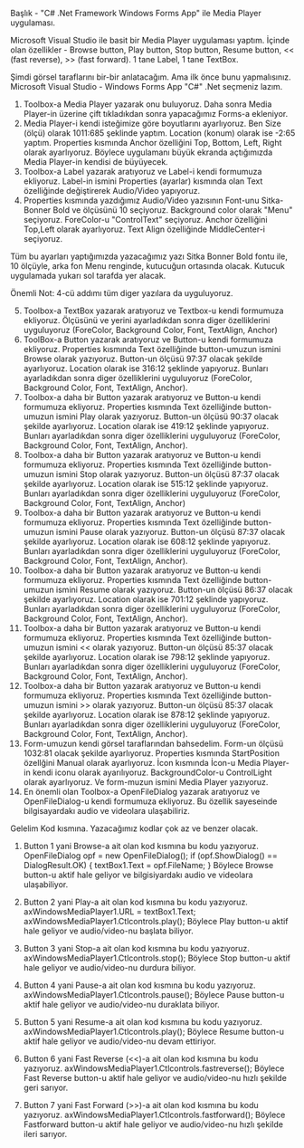 Başlık - "C# .Net Framework Windows Forms App" ile Media Player uygulaması.

Microsoft Visual Studio ile basit bir Media Player uygulaması yaptım. İçinde olan özellikler - Browse button, Play button, Stop button, Resume button, << (fast reverse), >> (fast forward). 1 tane Label, 1 tane TextBox.

Şimdi görsel taraflarını bir-bir anlatacağım. Ama ilk önce bunu yapmalısınız.
Microsoft Visual Studio - Windows Forms App "C#" .Net seçmeniz lazım.

1. Toolbox-a Media Player yazarak onu buluyoruz. Daha sonra Media Player-in üzerine çift tıkladıkdan sonra yapacağımız Forms-a ekleniyor.
2. Media Player-i kendi isteğimize göre boyutlarını ayarlıyoruz. Ben Size (ölçü) olarak 1011:685 şeklinde yaptım. Location (konum) olarak ise -2:65 yaptım. Properties kısmında Anchor özelliğini Top, Bottom, Left, Right olarak ayarlıyoruz. Böylece uygulamanı büyük ekranda açtığımızda Media Player-in kendisi de büyüyecek.
3. Toolbox-a Label yazarak aratıyoruz ve Label-i kendi formumuza ekliyoruz. Label-in ismini Properties (ayarlar) kısmında olan Text özelliğinde değiştirerek Audio/Video yapıyoruz.
4. Properties kısmında yazdığımız Audio/Video yazısının Font-unu Sitka-Bonner Bold ve ölçüsünü 10 seçiyoruz. Background color olarak "Menu" seçiyoruz. ForeColor-u "ControlText" seçiyoruz. Anchor özelliğini Top,Left olarak ayarlıyoruz. Text Align özelliğinde MiddleCenter-i seçiyoruz.

Tüm bu ayarları yaptığımızda yazacağımız yazı Sitka Bonner Bold fontu ile, 10 ölçüyle, arka fon Menu renginde, kutucuğun ortasında olacak. Kutucuk uygulamada yukarı sol tarafda yer alacak.

Önemli Not: 4-cü addımı tüm diger yazılara da uyguluyoruz.

5. Toolbox-a TextBox yazarak aratıyoruz ve Textbox-u kendi formumuza ekliyoruz. Ölçüsünü ve yerini ayarladıkdan sonra diger özelliklerini uyguluyoruz (ForeColor, Background Color, Font, TextAlign, Anchor)
6. ToolBox-a Button yazarak aratıyoruz ve Button-u kendi formumuza ekliyoruz. Properties kısmında Text özelliğinde button-umuzun ismini Browse olarak yazıyoruz. Button-un ölçüsü 97:37 olacak şekilde ayarlıyoruz. Location olarak ise 316:12 şeklinde yapıyoruz. Bunları ayarladıkdan sonra diger özelliklerini uyguluyoruz (ForeColor, Background Color, Font, TextAlign, Anchor).
7. Toolbox-a daha bir Button yazarak aratıyoruz ve Button-u kendi formumuza ekliyoruz. Properties kısmında Text özelliğinde button-umuzun ismini Play olarak yazıyoruz. Button-un ölçüsü 90:37 olacak şekilde ayarlıyoruz. Location olarak ise 419:12 şeklinde yapıyoruz. Bunları ayarladıkdan sonra diger özelliklerini uyguluyoruz (ForeColor, Background Color, Font, TextAlign, Anchor).
8. Toolbox-a daha bir Button yazarak aratıyoruz ve Button-u kendi formumuza ekliyoruz. Properties kısmında Text özelliğinde button-umuzun ismini Stop olarak yazıyoruz. Button-un ölçüsü 87:37 olacak şekilde ayarlıyoruz. Location olarak ise 515:12 şeklinde yapıyoruz. Bunları ayarladıkdan sonra diger özelliklerini uyguluyoruz (ForeColor, Background Color, Font, TextAlign, Anchor)
9. Toolbox-a daha bir Button yazarak aratıyoruz ve Button-u kendi formumuza ekliyoruz. Properties kısmında Text özelliğinde button-umuzun ismini Pause olarak yazıyoruz. Button-un ölçüsü 87:37 olacak şekilde ayarlıyoruz. Location olarak ise 608:12 şeklinde yapıyoruz. Bunları ayarladıkdan sonra diger özelliklerini uyguluyoruz (ForeColor, Background Color, Font, TextAlign, Anchor).
10. Toolbox-a daha bir Button yazarak aratıyoruz ve Button-u kendi formumuza ekliyoruz. Properties kısmında Text özelliğinde button-umuzun ismini Resume olarak yazıyoruz. Button-un ölçüsü 86:37 olacak şekilde ayarlıyoruz. Location olarak ise 701:12 şeklinde yapıyoruz. Bunları ayarladıkdan sonra diger özelliklerini uyguluyoruz (ForeColor, Background Color, Font, TextAlign, Anchor).
11. Toolbox-a daha bir Button yazarak aratıyoruz ve Button-u kendi formumuza ekliyoruz. Properties kısmında Text özelliğinde button-umuzun ismini << olarak yazıyoruz. Button-un ölçüsü 85:37 olacak şekilde ayarlıyoruz. Location olarak ise 798:12 şeklinde yapıyoruz. Bunları ayarladıkdan sonra diger özelliklerini uyguluyoruz (ForeColor, Background Color, Font, TextAlign, Anchor).
12. Toolbox-a daha bir Button yazarak aratıyoruz ve Button-u kendi formumuza ekliyoruz. Properties kısmında Text özelliğinde button-umuzun ismini >> olarak yazıyoruz. Button-un ölçüsü 85:37 olacak şekilde ayarlıyoruz. Location olarak ise 878:12 şeklinde yapıyoruz. Bunları ayarladıkdan sonra diger özelliklerini uyguluyoruz (ForeColor, Background Color, Font, TextAlign, Anchor).
13. Form-umuzun kendi görsel taraflarından bahsedelim. Form-un ölçüsü 1032:81 olacak şekilde ayarlıyoruz. Properties kısmında StartPosition özellğini Manual olarak ayarlıyoruz. İcon kısmında İcon-u Media Player-in kendi iconu olarak ayarılıyoruz. BackgroundColor-u ControlLight olarak ayarlıyoruz. Ve form-muzun ismini Media Player yazıyoruz.
14. En önemli olan Toolbox-a OpenFileDialog yazarak aratıyoruz ve OpenFileDialog-u kendi formumuza ekliyoruz. Bu özellik sayeseinde bilgisayardakı audio ve videolara ulaşabiliriz.

Gelelim Kod kısmına. Yazacağımız kodlar çok az ve benzer olacak.

1. Button 1 yani Browse-a ait olan kod kısmına bu kodu yazıyoruz.
 OpenFileDialog opf = new OpenFileDialog();
            if (opf.ShowDialog() == DialogResult.OK)
            {
                textBox1.Text = opf.FileName;
            }
Böylece Browse button-u aktif hale geliyor ve bilgisiyardakı audio ve videolara ulaşabiliyor.

2. Button 2 yani Play-a ait olan kod kısmına bu kodu yazıyoruz.
axWindowsMediaPlayer1.URL = textBox1.Text;
axWindowsMediaPlayer1.Ctlcontrols.play();
Böylece Play button-u aktif hale geliyor ve audio/video-nu başlata biliyor.

3. Button 3 yani Stop-a ait olan kod kısmına bu kodu yazıyoruz.
axWindowsMediaPlayer1.Ctlcontrols.stop();
Böylece Stop button-u aktif hale geliyor ve audio/video-nu durdura biliyor.

4. Button 4 yani Pause-a ait olan kod kısmına bu kodu yazıyoruz.
axWindowsMediaPlayer1.Ctlcontrols.pause();
Böylece Pause button-u aktif hale geliyor ve audio/video-nu duraklata biliyor.

5. Button 5 yani Resume-a ait olan kod kısmına bu kodu yazıyoruz.
axWindowsMediaPlayer1.Ctlcontrols.play();
Böylece Resume button-u aktif hale geliyor ve audio/video-nu devam ettiriyor.

6. Button 6 yani Fast Reverse (<<)-a ait olan kod kısmına bu kodu yazıyoruz.
axWindowsMediaPlayer1.Ctlcontrols.fastreverse();
Böylece Fast Reverse button-u aktif hale geliyor ve audio/video-nu hızlı şekilde geri sarıyor.

7. Button 7 yani Fast Forward (>>)-a ait olan kod kısmına bu kodu yazıyoruz.
axWindowsMediaPlayer1.Ctlcontrols.fastforward();
Böylece Fastforward button-u aktif hale geliyor ve audio/video-nu hızlı şekilde ileri sarıyor.
